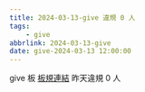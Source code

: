 ```yaml
---
title: 2024-03-13-give 違規 0 人
tags:
    - give
abbrlink: 2024-03-13-give
date: give-2024-03-13 12:00:00
---
```

give 板 [板規連結](https://www.ptt.cc/bbs/give/M.1612495900.A.C32.html)
昨天違規 0 人
